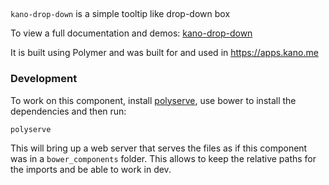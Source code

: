 ## <kano-drop-down>

`kano-drop-down` is a simple tooltip like drop-down box

To view a full documentation and demos: [kano-drop-down](https://kanocomputing.github.io/kano-drop-down)

It is built using Polymer and was built for and used in https://apps.kano.me

### Development

To work on this component, install [polyserve](https://github.com/PolymerLabs/polyserve), use bower to install the dependencies and then run:

```
polyserve
```

This will bring up a web server that serves the files as if this component was in a `bower_components` folder. This allows to keep the relative paths for the imports and be able to work in dev.
